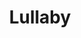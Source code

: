 --- 
title: "Lullaby"
description:
price: "19.99"
category: 
images: 
    - /assets/img/Benzin.png
order: 517
---